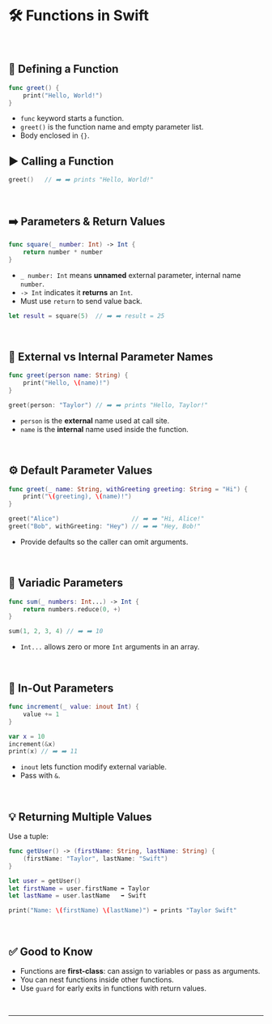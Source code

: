 # 🛠️ Functions in Swift  
<br/>

## 📝 Defining a Function

```swift
func greet() {
    print("Hello, World!")
}
```
- `func` keyword starts a function.  
- `greet()` is the function name and empty parameter list.  
- Body enclosed in `{}`.

## ▶️ Calling a Function

```swift
greet()   // ➡️ ➡️ prints "Hello, World!"
```

<br/>

## ➡️ Parameters & Return Values

```swift
func square(_ number: Int) -> Int {
    return number * number
}
```
- `_ number: Int` means **unnamed** external parameter, internal name `number`.  
- `-> Int` indicates it **returns** an `Int`.  
- Must use `return` to send value back.

```swift
let result = square(5)  // ➡️ ➡️ result = 25
```

<br/>

## 🎨 External vs Internal Parameter Names

```swift
func greet(person name: String) {
    print("Hello, \(name)!")
}

greet(person: "Taylor") // ➡️ ➡️ prints "Hello, Taylor!"
```
- `person` is the **external** name used at call site.  
- `name` is the **internal** name used inside the function.

<br/>

## ⚙️ Default Parameter Values

```swift
func greet(_ name: String, withGreeting greeting: String = "Hi") {
    print("\(greeting), \(name)!")
}

greet("Alice")                    // ➡️ ➡️ "Hi, Alice!"
greet("Bob", withGreeting: "Hey") // ➡️ ➡️ "Hey, Bob!"
```
- Provide defaults so the caller can omit arguments.

<br/>

## 🔣 Variadic Parameters

```swift
func sum(_ numbers: Int...) -> Int {
    return numbers.reduce(0, +)
}

sum(1, 2, 3, 4) // ➡️ ➡️ 10
```
- `Int...` allows zero or more `Int` arguments in an array.

<br/>

## 🔄 In-Out Parameters

```swift
func increment(_ value: inout Int) {
    value += 1
}

var x = 10
increment(&x)
print(x) // ➡️ ➡️ 11
```
- `inout` lets function modify external variable.  
- Pass with `&`.

<br/>

## 💡 Returning Multiple Values

Use a tuple:

```swift
func getUser() -> (firstName: String, lastName: String) {
    (firstName: "Taylor", lastName: "Swift")
}

let user = getUser()
let firstName = user.firstName ➡️ Taylor
let lastName = user.lastName   ➡️ Swift

print("Name: \(firstName) \(lastName)") ➡️ prints "Taylor Swift"
```

<br/>

## ✅ Good to Know

- Functions are **first-class**: can assign to variables or pass as arguments.  
- You can nest functions inside other functions.  
- Use `guard` for early exits in functions with return values.

<br/>

---


